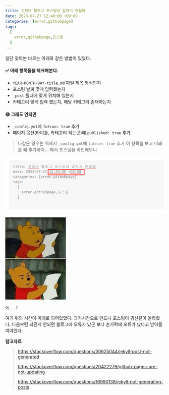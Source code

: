 ```yaml
---
title: 깃허브 블로그 포스팅이 갑자기 안될때
date: 2023-07-27 12:40:00 +09:00
categories: [error,githubpage]
tags:
  [
    error,githubpage,포스팅
  ]
---
```






일단 찾아본 바로는 아래와 같은 방법이 있었다.

#### :white_check_mark:  **아래 항목들을 체크해본다.**

- `YEAR-MONTH-DAY-title.md` 파일 제목 형식인지
- 포스팅 날짜 맞게 입력했는지
- `_post` 폴더에 맞게 위치해 있는지
- 카테고리 맞게 입력 했는지, 해당 카테고리 존재하는지

   

#### **:sweat_smile: 그래도 안되면**

- `_config.yml`에 `futrue: true` 추가
- 페이지 옵션(타이틀, 카테고리 적는곳)에 `published: true` 추가



> 나같은 경우는 위에서 `_config.yml`에 `futrue: true` 추가 이 항목을 보고 미래를 왜 추가하지... 해서 포스팅을 확인해보니

![image-20230727143444048](https://raw.githubusercontent.com/bunju20/image_server/main/img_/image-20230727143444048.png)

![다운로드](https://raw.githubusercontent.com/bunju20/image_server/main/img_/다운로드.jpeg)

`어...?`

여기 위의 시간이 미래로 되어있었다. 과거시간으로 만드니 포스팅이 귀신같이 올라왔다. 다음부턴 되던게 안되면 블로그에 오류가 났군 보다 손가락에 오류가 났다고 받아들여야겠다.

   



**참고자료**

> https://stackoverflow.com/questions/30625044/jekyll-post-not-generated
>
> https://stackoverflow.com/questions/20422279/github-pages-are-not-updating
>
> https://stackoverflow.com/questions/16990138/jekyll-not-generating-posts